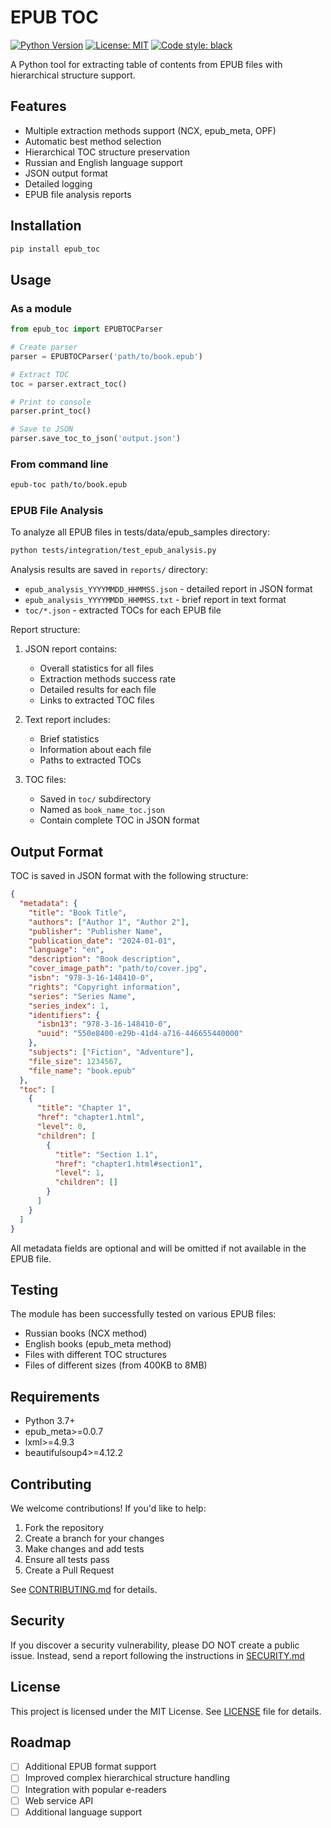 # EPUB TOC

[![Python Version](https://img.shields.io/badge/python-3.7%2B-blue)](https://www.python.org)
[![License: MIT](https://img.shields.io/badge/License-MIT-yellow.svg)](https://opensource.org/licenses/MIT)
[![Code style: black](https://img.shields.io/badge/code%20style-black-000000.svg)](https://github.com/psf/black)

A Python tool for extracting table of contents from EPUB files with hierarchical structure support.

## Features
- Multiple extraction methods support (NCX, epub_meta, OPF)
- Automatic best method selection
- Hierarchical TOC structure preservation
- Russian and English language support
- JSON output format
- Detailed logging
- EPUB file analysis reports

## Installation

```bash
pip install epub_toc
```

## Usage

### As a module

```python
from epub_toc import EPUBTOCParser

# Create parser
parser = EPUBTOCParser('path/to/book.epub')

# Extract TOC
toc = parser.extract_toc()

# Print to console
parser.print_toc()

# Save to JSON
parser.save_toc_to_json('output.json')
```

### From command line

```bash
epub-toc path/to/book.epub
```

### EPUB File Analysis

To analyze all EPUB files in tests/data/epub_samples directory:

```bash
python tests/integration/test_epub_analysis.py
```

Analysis results are saved in `reports/` directory:
- `epub_analysis_YYYYMMDD_HHMMSS.json` - detailed report in JSON format
- `epub_analysis_YYYYMMDD_HHMMSS.txt` - brief report in text format
- `toc/*.json` - extracted TOCs for each EPUB file

Report structure:
1. JSON report contains:
   - Overall statistics for all files
   - Extraction methods success rate
   - Detailed results for each file
   - Links to extracted TOC files

2. Text report includes:
   - Brief statistics
   - Information about each file
   - Paths to extracted TOCs

3. TOC files:
   - Saved in `toc/` subdirectory
   - Named as `book_name_toc.json`
   - Contain complete TOC in JSON format

## Output Format

TOC is saved in JSON format with the following structure:

```json
{
  "metadata": {
    "title": "Book Title",
    "authors": ["Author 1", "Author 2"],
    "publisher": "Publisher Name",
    "publication_date": "2024-01-01",
    "language": "en",
    "description": "Book description",
    "cover_image_path": "path/to/cover.jpg",
    "isbn": "978-3-16-148410-0",
    "rights": "Copyright information",
    "series": "Series Name",
    "series_index": 1,
    "identifiers": {
      "isbn13": "978-3-16-148410-0",
      "uuid": "550e8400-e29b-41d4-a716-446655440000"
    },
    "subjects": ["Fiction", "Adventure"],
    "file_size": 1234567,
    "file_name": "book.epub"
  },
  "toc": [
    {
      "title": "Chapter 1",
      "href": "chapter1.html",
      "level": 0,
      "children": [
        {
          "title": "Section 1.1",
          "href": "chapter1.html#section1",
          "level": 1,
          "children": []
        }
      ]
    }
  ]
}
```

All metadata fields are optional and will be omitted if not available in the EPUB file.

## Testing

The module has been successfully tested on various EPUB files:
- Russian books (NCX method)
- English books (epub_meta method)
- Files with different TOC structures
- Files of different sizes (from 400KB to 8MB)

## Requirements
- Python 3.7+
- epub_meta>=0.0.7
- lxml>=4.9.3
- beautifulsoup4>=4.12.2 

## Contributing

We welcome contributions! If you'd like to help:

1. Fork the repository
2. Create a branch for your changes
3. Make changes and add tests
4. Ensure all tests pass
5. Create a Pull Request

See [CONTRIBUTING.md](CONTRIBUTING.md) for details.

## Security

If you discover a security vulnerability, please DO NOT create a public issue.
Instead, send a report following the instructions in [SECURITY.md](SECURITY.md)

## License

This project is licensed under the MIT License. See [LICENSE](LICENSE) file for details.

## Roadmap

- [ ] Additional EPUB format support
- [ ] Improved complex hierarchical structure handling
- [ ] Integration with popular e-readers
- [ ] Web service API
- [ ] Additional language support 